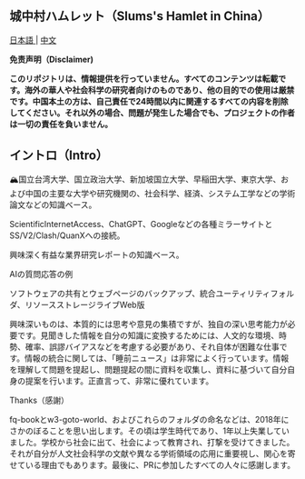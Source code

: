 ## 城中村ハムレット（Slums's Hamlet in China）

<a href="./README_JP.md"> 日本語 </a> | <a href="./README.md"> 中文 </a> 

**免责声明（Disclaimer)**

**このリポジトリは、情報提供を行っていません。すべてのコンテンツは転載です。海外の華人や社会科学の研究者向けのものであり、他の目的での使用は厳禁です。中国本土の方は、自己責任で24時間以内に関連するすべての内容を削除してください。それ以外の場合、問題が発生した場合でも、プロジェクトの作者は一切の責任を負いません。**

## イントロ（Intro）

🏔️国立台湾大学、国立政治大学、新加坡国立大学、早稲田大学、東京大学、および中国の主要な大学や研究機関の、社会科学、経済、システム工学などの学術論文などの知識ベース。

ScientificInternetAccess、ChatGPT、Googleなどの各種ミラーサイトとSS/V2/Clash/QuanXへの接続。

興味深く有益な業界研究レポートの知識ベース。

AIの質問応答の例

ソフトウェアの共有とウェブページのバックアップ、統合ユーティリティフォルダ、リソースストレージライブWeb版

興味深いものは、本質的には思考や意見の集積ですが、独自の深い思考能力が必要です。見聞きした情報を自分の知識に変換するためには、人文的な環境、時勢、確率、誤謬バイアスなどを考慮する必要があり、それ自体が困難な仕事です。情報の統合に関しては、「睡前ニュース」は非常によく行っています。情報を理解して問題を提起し、問題提起の間に資料を収集し、資料に基づいて自分自身の提案を行います。正直言って、非常に優れています。

Thanks（感謝）

fq-bookとw3-goto-world、およびこれらのフォルダの命名などは、2018年にさかのぼることを思い出します。その頃は学生時代であり、1年以上失業していました。学校から社会に出て、社会によって教育され、打撃を受けてきました。それが自分が人文社会科学の文献や異なる学術領域の応用に重要視し、関心を寄せている理由でもあります。最後に、PRに参加したすべての人々に感謝します。


